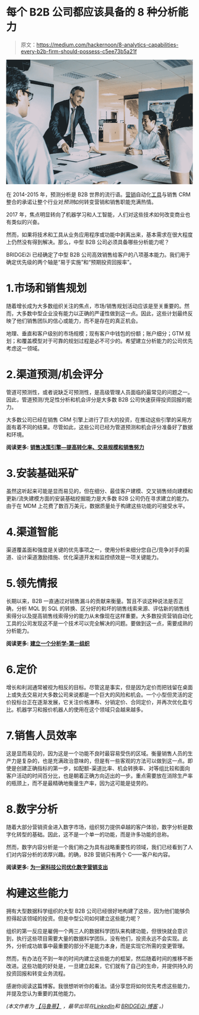 # 每个 B2B 公司都应该具备的 8 种分析能力

> 原文：<https://medium.com/hackernoon/8-analytics-capabilities-every-b2b-firm-should-possess-c5ee73b5a21f>

![](img/ada5c193b93e6cc42f6464e43ef2895b.png)

在 2014-2015 年，预测分析是 B2B 世界的流行语。[营销](https://hackernoon.com/tagged/marketing)自动化[工具](https://hackernoon.com/tagged/tools)与销售 CRM 整合的承诺让整个行业对*预测*如何转变营销和销售职能充满热情。

2017 年，焦点明显转向了机器学习和人工智能，人们对这些技术如何改变商业也有类似的兴奋。

然而，如果将技术和工具从业务应用程序或功能中剥离出来，基本需求在很大程度上仍然没有得到解决。那么，中型 B2B 公司必须具备哪些分析能力呢？

BRIDGEi2i 已经确定了中型 B2B 公司高效销售给客户的八项基本能力。我们用于确定优先级的两个轴是“易于实施”和“预期投资回报率”。

# 1.市场和销售规划

随着增长成为大多数组织关注的焦点，市场/销售规划活动应该是至关重要的。然而，大多数中型企业没有能力以正确的严谨性做到这一点。因此，这些计划最终反映了他们销售团队的信心或能力，而不是存在的真正机会。

地理、垂直和客户级别的市场规模；现有客户中钱包的份额；账户细分；GTM 规划；和覆盖模型对于可靠的规划过程是必不可少的。希望建立分析能力的公司优先考虑这一领域。

# 2.渠道预测/机会评分

管道可预测性，或者说缺乏可预测性，是高级管理人员面临的最常见的问题之一。因此，管道预测/充足性分析和机会评分是大多数 B2B 公司快速获得投资回报的能力。

大多数公司已经在销售 CRM 引擎上进行了巨大的投资，在推动这些引擎的采用方面有着不同的结果。尽管如此，这些公司已经为管道预测和机会评分准备好了数据和环境。

**阅读更多:** [**销售决策引擎—提高转化率、交易规模和销售努力**](http://bridgei2i.com/blog/sales-decision-engine-improving-conversion-rate-deal-size-sales-effort/)

# 3.安装基础采矿

虽然这听起来可能是显而易见的，但在细分、最佳客户建模、交叉销售倾向建模和更新/流失建模方面的安装基础挖掘能力是大多数 B2B 公司仍在寻求建立的能力。由于在 MDM 上花费了数百万美元，数据质量处于构建这些功能的可接受水平。

# 4.渠道智能

渠道覆盖面和强度是关键的优先事项之一，使用分析来细分您自己/竞争对手的渠道、设计渠道激励措施、优化渠道开发和监控绩效是一项关键能力。

# 5.领先情报

长期以来，B2B 一直通过对销售漏斗的贡献来衡量。暂且不谈这种说法是否正确，分析 MQL 到 SQL 的转换、区分好的和坏的销售线索来源、评估新的销售线索得分以及提高销售线索得分的能力从未像现在这样重要。大多数投资营销自动化工具的公司发现这不是一个技术可以完全解决的问题。要做到这一点，需要成熟的分析能力。

**阅读更多:** [**建立一个分析学-第一组织**](http://www.bridgei2i.com/whitepapers/building-analytics-first-organization)

# 6.定价

增长和利润通常被视为相反的目标。尽管这是事实，但是因为定价而把钱留在桌面上或失去交易对大多数公司来说都是一个巨大的风险和机会。一个小型但灵活的定价投标台正在逐渐发展，它关注价格瀑布、分销定价、合同定价，并再次优化盈亏比。机器学习和报价机器人的使用在这个领域只会越来越多。

# 7.销售人员效率

这是显而易见的，因为这是一个功能不良时最容易受伤的区域。衡量销售人员的生产力是复杂的，也是充满政治意味的，但是有一些客观的方法可以做到这一点。即使是创建正确指标的第一步，如配额-渠道比率、机会转换率、对等组比较和面向客户活动的时间百分比，也是朝着正确方向迈出的一步。重点需要放在消除生产率的瓶颈上，而不是最精确地衡量生产率，因为这可能是徒劳的。

# 8.数字分析

随着大部分营销资金进入数字市场，组织努力提供卓越的客户体验，数字分析是数字化转型的基础。因此，这不是一个单一的功能，而是许多功能的总称。

然而，数字内容分析是一个我们称之为具有战略重要性的领域，我们已经看到了人们对内容分析的浓厚兴趣。的确，B2B 营销只有两个 C——客户和内容。

**阅读更多:** [**为一家科技公司优化数字营销支出**](http://bridgei2i.viewpage.co/Retail-customer-analytics-tech-case-study?_ga=2.190374699.1245660022.1507891543-661577293.1468908986)

# **构建这些能力**

拥有大型数据科学组织的大型 B2B 公司已经很好地构建了这些，因为他们能够负担得起该领域的投资。但是中型公司如何建立这些能力呢？

组织的第一反应是雇佣一个两三人的数据科学团队来构建功能，但很快就会意识到，执行这些项目需要大量的数据科学团队，没有他们，投资永远不会实现。此外，分析成功故事中最重要的部分不是能力本身，而是实现它所需的变更管理。

然而，有办法在不到一年的时间内建立这些能力的框架，然后随着时间的推移不断改进。这些功能的好处是，一旦建立起来，它们就有了自己的生命，并提供持久的投资回报和转变业务流程。

感谢你阅读这篇博客。我很想听听你的看法。请分享您将如何优先考虑这些能力，并提及您认为重要的其他能力。

*(本文作者为* [*【马鲁蒂】*](https://www.linkedin.com/in/maruti-s-peri-7821751/) *，最早出现在*[*LinkedIn*](https://www.linkedin.com/pulse/must-have-analytics-capabilities-b2b-firm-maruti-s-peri/)*和* [*BRIDGEi2i 博客*](http://bridgei2i.com/blog/8-must-have-analytics-capabilities-b2b-firm/) *。)*